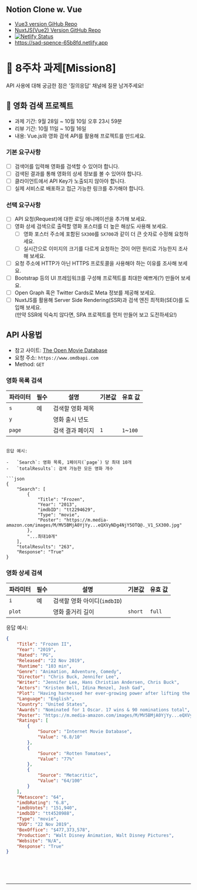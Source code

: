 ## Notion Clone w. Vue

-   [Vue3 version GiHub Repo](https://github.com/Leon-Miller/notion-clone-programmers)
-   [NuxtJS(Vue2) Version GitHub Repo](https://github.com/Leon-Miller/notion-clone-programmers-nuxt)
-   [![Netlify Status](https://api.netlify.com/api/v1/badges/ca2ea302-1c79-4a5e-9afa-863fc6b943e5/deploy-status)](https://app.netlify.com/sites/sad-spence-65b8fd/deploys)
-   https://sad-spence-65b8fd.netlify.app

# 📌 8주차 과제[Mission8]

API 사용에 대해 궁금한 점은 '질의응답' 채널에 질문 남겨주세요!

## 🎥 영화 검색 프로젝트

-   과제 기간: 9월 28일 ~ 10월 10일 오후 23시 59분
-   리뷰 기간: 10월 11일 ~ 10월 16일
-   내용: Vue.js와 영화 검색 API를 활용해 프로젝트를 만드세요.

### 기본 요구사항

-   [ ] 검색어를 입력해 영화를 검색할 수 있어야 합니다.
-   [ ] 검색된 결과를 통해 영화의 상세 정보를 볼 수 있어야 합니다.
-   [ ] 클라이언트에서 API Key가 노출되지 않아야 합니다.
-   [ ] 실제 서비스로 배포하고 접근 가능한 링크를 추가해야 합니다.

### 선택 요구사항

-   [ ] API 요청(Request)에 대한 로딩 애니메이션을 추가해 보세요.
-   [ ] 영화 상세 검색으로 출력할 영화 포스터를 더 높은 해상도 사용해 보세요.
    -   [ ] 영화 포스터 주소에 포함된 `SX300`를 `SX700`과 같이 더 큰 숫자로 수정해 요청하세요.
    -   [ ] 실시간으로 이미지의 크기를 다르게 요청하는 것이 어떤 원리로 가능한지 조사해 보세요.
-   [ ] 요청 주소에 HTTP가 아닌 HTTPS 프로토콜을 사용해야 하는 이유를 조사해 보세요.
-   [ ] Bootstrap 등의 UI 프레임워크를 구성해 프로젝트를 최대한 예쁘게(?) 만들어 보세요.
-   [ ] Open Graph 혹은 Twitter Cards로 Meta 정보를 제공해 보세요.
-   [ ] NuxtJS를 활용해 Server Side Rendering(SSR)과 검색 엔진 최적화(SEO)를 도입해 보세요.  
         (만약 SSR에 익숙치 않다면, SPA 프로젝트를 먼저 만들어 보고 도전하세요!)

## API 사용법

-   참고 사이트: [The Open Movie Database](http://www.omdbapi.com/)
-   요청 주소: `https://www.omdbapi.com`
-   Method: `GET`

### 영화 목록 검색

| 파라미터 | 필수 | 설명             | 기본값 | 유효 값   |
| -------- | ---- | ---------------- | ------ | --------- |
| `s`      | 예   | 검색할 영화 제목 |        |
| `y`      |      | 영화 출시 년도   |        |
| `page`   |      | 검색 결과 페이지 | `1`    | `1`~`100` |

````

응답 예시:

-   `Search`: 영화 목록, 1페이지(`page`) 당 최대 10개
-   `totalResults`: 검색 가능한 모든 영화 개수

```json
{
    "Search": [
        {
            "Title": "Frozen",
            "Year": "2013",
            "imdbID": "tt2294629",
            "Type": "movie",
            "Poster": "https://m.media-amazon.com/images/M/MV5BMjA0YjYy...eQXVyNDg4NjY5OTQ@._V1_SX300.jpg"
        },
        "...최대10개"
    ],
    "totalResults": "263",
    "Response": "True"
}
````

### 영화 상세 검색

| 파라미터 | 필수 | 설명                         | 기본값  | 유효 값 |
| -------- | ---- | ---------------------------- | ------- | ------- |
| `i`      | 예   | 검색할 영화 아이디(`imdbID`) |         |
| `plot`   |      | 영화 줄거리 길이             | `short` | `full`  |

응답 예시:

```json
{
    "Title": "Frozen II",
    "Year": "2019",
    "Rated": "PG",
    "Released": "22 Nov 2019",
    "Runtime": "103 min",
    "Genre": "Animation, Adventure, Comedy",
    "Director": "Chris Buck, Jennifer Lee",
    "Writer": "Jennifer Lee, Hans Christian Andersen, Chris Buck",
    "Actors": "Kristen Bell, Idina Menzel, Josh Gad",
    "Plot": "Having harnessed her ever-growing power after lifting the dreadful curse of the eternal winter in Frozen (2013),",
    "Language": "English",
    "Country": "United States",
    "Awards": "Nominated for 1 Oscar. 17 wins & 90 nominations total",
    "Poster": "https://m.media-amazon.com/images/M/MV5BMjA0YjYy...eQXVyNDg4NjY5OTQ@._V1_SX300.jpg",
    "Ratings": [
        {
            "Source": "Internet Movie Database",
            "Value": "6.8/10"
        },
        {
            "Source": "Rotten Tomatoes",
            "Value": "77%"
        },
        {
            "Source": "Metacritic",
            "Value": "64/100"
        }
    ],
    "Metascore": "64",
    "imdbRating": "6.8",
    "imdbVotes": "151,940",
    "imdbID": "tt4520988",
    "Type": "movie",
    "DVD": "22 Nov 2019",
    "BoxOffice": "$477,373,578",
    "Production": "Walt Disney Animation, Walt Disney Pictures",
    "Website": "N/A",
    "Response": "True"
}
```

<br/>
<br/>
<br/>

---

<br/>
<br/>
<br/>
